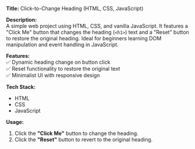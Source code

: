 **Title:** Click-to-Change Heading (HTML, CSS, JavaScript)  

**Description:**  
A simple web project using HTML, CSS, and vanilla JavaScript. It features a "Click Me" button that changes the heading (`<h1>`) text and a "Reset" button to restore the original heading. Ideal for beginners learning DOM manipulation and event handling in JavaScript.  

**Features:**  
✅ Dynamic heading change on button click  
✅ Reset functionality to restore the original text  
✅ Minimalist UI with responsive design  

**Tech Stack:**  
- HTML  
- CSS  
- JavaScript  

**Usage:**  
1. Click the **"Click Me"** button to change the heading.  
2. Click the **"Reset"** button to revert to the original heading.  
